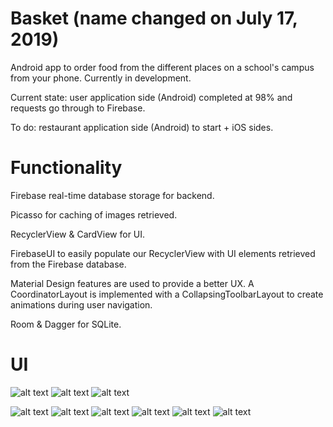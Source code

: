 # Basket (name changed on July 17, 2019)

Android app to order food from the different places on a school's campus from your phone. Currently in development. 

Current state: user application side (Android) completed at 98% and requests go through to Firebase. 

To do: restaurant application side (Android) to start + iOS sides. 

# Functionality
Firebase real-time database storage for backend.

Picasso for caching of images retrieved. 

RecyclerView & CardView for UI. 

FirebaseUI to easily populate our RecyclerView with UI elements retrieved from the Firebase database.

Material Design features are used to provide a better UX. A CoordinatorLayout is implemented with a CollapsingToolbarLayout to create animations during user navigation. 

Room & Dagger for SQLite. 



# UI

![alt text](http://image.noelshack.com/fichiers/2019/30/3/1563925166-screen-shot-2019-07-23-at-7-34-21-pm.png)
![alt text](http://image.noelshack.com/fichiers/2019/30/3/1563925166-screen-shot-2019-07-23-at-7-34-33-pm.png)
![alt text](http://image.noelshack.com/fichiers/2019/30/3/1563925166-screen-shot-2019-07-23-at-7-34-54-pm.png)

![alt text](http://image.noelshack.com/fichiers/2019/30/3/1563925166-screen-shot-2019-07-23-at-7-35-12-pm.png)
![alt text](http://image.noelshack.com/fichiers/2019/30/3/1563925166-screen-shot-2019-07-23-at-7-35-20-pm.png)
![alt text](http://image.noelshack.com/fichiers/2019/30/3/1563925166-screen-shot-2019-07-23-at-7-36-14-pm.png)
![alt text](http://image.noelshack.com/fichiers/2019/30/3/1563925243-screen-shot-2019-07-23-at-7-36-26-pm.png)
![alt text](http://image.noelshack.com/fichiers/2019/30/3/1563925243-screen-shot-2019-07-23-at-7-37-20-pm.png)
![alt text](http://image.noelshack.com/fichiers/2019/30/3/1563925243-screen-shot-2019-07-23-at-7-37-56-pm.png)





